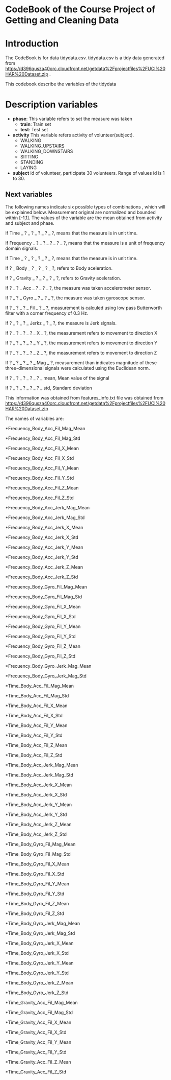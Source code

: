 # CodeBook of the Course Project of Getting and Cleaning Data

# Introduction
The CodeBook is for data tidydata.csv. tidydata.csv is a tidy data generated from
https://d396qusza40orc.cloudfront.net/getdata%2Fprojectfiles%2FUCI%20HAR%20Dataset.zip
.

This codebook describe the variables of the tidydata

# Description variables
* **phase**: This variable refers to set the measure was taken
    * **train**: Train set
    * **test**: Test set
* **activity** This variable refers activity of volunteer(subject).
    * WALKING
    * WALKING_UPSTAIRS
    * WALKING_DOWNSTAIRS
    * SITTING
    * STANDING
    * LAYING
* **subject** id of volunteer, participate 30 volunteers. Range of values id is 1 to 30.


## Next variables

The following names indicate six possible types of combinations , which will be explained below.
Measurement original are normalized and bounded within [-1,1]. The values of the variable are the mean
obtained from activity and subject and phase.

If Time _ ? _ ? _ ? _ ? _ ?, means that the measure is in unit time.

If Frequency _ ? _ ? _ ? _ ? _ ?, means that the measure is a unit of frequency domain signals.

If Time _ ? _ ? _ ? _ ? _ ?, means that the measure is in unit time.

If ? _ Body _ ? _ ? _ ? _ ?, refers to Body aceleration.

If ? _ Gravity _ ? _ ? _ ? _ ?, refers to Gravity aceleration.

If ? _ ? _ Acc _ ? _ ? _ ?, the measure was taken accelerometer sensor.

If ? _ ? _ Gyro _ ? _ ? _ ?, the measure was taken gyroscope sensor.

If ? _ ? _ ? _ Fil _ ? _ ?, measurement is calculed using low pass Butterworth filter with a corner frequency of 0.3 Hz.

If ? _ ? _ ? _ Jerkz _ ? _ ?, the measure is Jerk signals.

If ? _ ? _ ? _ ? _ X _ ?, the measurement refers to movement to direction X

If ? _ ? _ ? _ ? _ Y _ ?, the measurement refers to movement to direction Y

If ? _ ? _ ? _ ? _ Z _ ?, the measurement refers to movement to direction Z

If ? _ ? _ ? _ ? _ Mag _ ?, measurement than indicates magnitude of these three-dimensional signals
were calculated using the Euclidean norm.

If ? _ ? _ ? _ ? _ ? _ mean, Mean value of the signal

If ? _ ? _ ? _ ? _ ? _ std, Standard deviation


This information was obtained from features_info.txt file was obtained from
https://d396qusza40orc.cloudfront.net/getdata%2Fprojectfiles%2FUCI%20HAR%20Dataset.zip

The names of variables are:

*Frecuency_Body_Acc_Fil_Mag_Mean

*Frecuency_Body_Acc_Fil_Mag_Std

*Frecuency_Body_Acc_Fil_X_Mean

*Frecuency_Body_Acc_Fil_X_Std

*Frecuency_Body_Acc_Fil_Y_Mean

*Frecuency_Body_Acc_Fil_Y_Std

*Frecuency_Body_Acc_Fil_Z_Mean

*Frecuency_Body_Acc_Fil_Z_Std

*Frecuency_Body_Acc_Jerk_Mag_Mean

*Frecuency_Body_Acc_Jerk_Mag_Std

*Frecuency_Body_Acc_Jerk_X_Mean

*Frecuency_Body_Acc_Jerk_X_Std

*Frecuency_Body_Acc_Jerk_Y_Mean

*Frecuency_Body_Acc_Jerk_Y_Std

*Frecuency_Body_Acc_Jerk_Z_Mean

*Frecuency_Body_Acc_Jerk_Z_Std

*Frecuency_Body_Gyro_Fil_Mag_Mean

*Frecuency_Body_Gyro_Fil_Mag_Std

*Frecuency_Body_Gyro_Fil_X_Mean

*Frecuency_Body_Gyro_Fil_X_Std

*Frecuency_Body_Gyro_Fil_Y_Mean

*Frecuency_Body_Gyro_Fil_Y_Std

*Frecuency_Body_Gyro_Fil_Z_Mean

*Frecuency_Body_Gyro_Fil_Z_Std

*Frecuency_Body_Gyro_Jerk_Mag_Mean

*Frecuency_Body_Gyro_Jerk_Mag_Std

*Time_Body_Acc_Fil_Mag_Mean

*Time_Body_Acc_Fil_Mag_Std

*Time_Body_Acc_Fil_X_Mean

*Time_Body_Acc_Fil_X_Std

*Time_Body_Acc_Fil_Y_Mean

*Time_Body_Acc_Fil_Y_Std

*Time_Body_Acc_Fil_Z_Mean

*Time_Body_Acc_Fil_Z_Std

*Time_Body_Acc_Jerk_Mag_Mean

*Time_Body_Acc_Jerk_Mag_Std

*Time_Body_Acc_Jerk_X_Mean

*Time_Body_Acc_Jerk_X_Std

*Time_Body_Acc_Jerk_Y_Mean

*Time_Body_Acc_Jerk_Y_Std

*Time_Body_Acc_Jerk_Z_Mean

*Time_Body_Acc_Jerk_Z_Std

*Time_Body_Gyro_Fil_Mag_Mean

*Time_Body_Gyro_Fil_Mag_Std

*Time_Body_Gyro_Fil_X_Mean

*Time_Body_Gyro_Fil_X_Std

*Time_Body_Gyro_Fil_Y_Mean

*Time_Body_Gyro_Fil_Y_Std

*Time_Body_Gyro_Fil_Z_Mean

*Time_Body_Gyro_Fil_Z_Std

*Time_Body_Gyro_Jerk_Mag_Mean

*Time_Body_Gyro_Jerk_Mag_Std

*Time_Body_Gyro_Jerk_X_Mean

*Time_Body_Gyro_Jerk_X_Std

*Time_Body_Gyro_Jerk_Y_Mean

*Time_Body_Gyro_Jerk_Y_Std

*Time_Body_Gyro_Jerk_Z_Mean

*Time_Body_Gyro_Jerk_Z_Std

*Time_Gravity_Acc_Fil_Mag_Mean

*Time_Gravity_Acc_Fil_Mag_Std

*Time_Gravity_Acc_Fil_X_Mean

*Time_Gravity_Acc_Fil_X_Std

*Time_Gravity_Acc_Fil_Y_Mean

*Time_Gravity_Acc_Fil_Y_Std

*Time_Gravity_Acc_Fil_Z_Mean

*Time_Gravity_Acc_Fil_Z_Std






